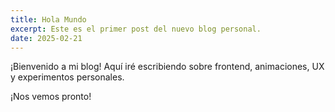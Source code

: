 ```yaml
---
title: Hola Mundo
excerpt: Este es el primer post del nuevo blog personal.
date: 2025-02-21
---
```


¡Bienvenido a mi blog! Aquí iré escribiendo sobre frontend, animaciones, UX y experimentos personales.

¡Nos vemos pronto!

